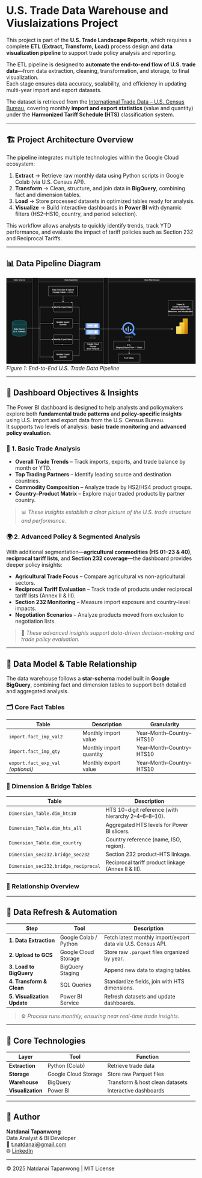 # U.S. Trade Data Warehouse and Viuslaizations Project

This project is part of the **U.S. Trade Landscape Reports**, which requires a complete **ETL (Extract, Transform, Load)** process design and **data visualization pipeline** to support trade policy analysis and reporting.

The ETL pipeline is designed to **automate the end-to-end flow of U.S. trade data**—from data extraction, cleaning, transformation, and storage, to final visualization.  
Each stage ensures data accuracy, scalability, and efficiency in updating multi-year import and export datasets.

The dataset is retrieved from the [International Trade Data – U.S. Census Bureau](https://www.census.gov/foreign-trade/data/index.html), covering monthly **import and export statistics** (value and quantity) under the **Harmonized Tariff Schedule (HTS)** classification system.

---

## 🏗️ Project Architecture Overview

The pipeline integrates multiple technologies within the Google Cloud ecosystem:

1. **Extract** → Retrieve raw monthly data using Python scripts in Google Colab (via U.S. Census API).  
2. **Transform** → Clean, structure, and join data in **BigQuery**, combining fact and dimension tables.  
3. **Load** → Store processed datasets in optimized tables ready for analysis.  
4. **Visualize** → Build interactive dashboards in **Power BI** with dynamic filters (HS2–HS10, country, and period selection).

This workflow allows analysts to quickly identify trends, track YTD performance, and evaluate the impact of tariff policies such as Section 232 and Reciprocal Tariffs.

---

## 📊 Data Pipeline Diagram
![Data Pipeline](Diagrams/Data%20pipeline%20Diagram.drawio.png)
*Figure 1: End-to-End U.S. Trade Data Pipeline*

---

## 🎯 Dashboard Objectives & Insights

The Power BI dashboard is designed to help analysts and policymakers explore both **fundamental trade patterns** and **policy-specific insights** using U.S. import and export data from the U.S. Census Bureau.  
It supports two levels of analysis: **basic trade monitoring** and **advanced policy evaluation**.

### 🧩 1. Basic Trade Analysis
- **Overall Trade Trends** – Track imports, exports, and trade balance by month or YTD.  
- **Top Trading Partners** – Identify leading source and destination countries.  
- **Commodity Composition** – Analyze trade by HS2/HS4 product groups.  
- **Country–Product Matrix** – Explore major traded products by partner country.  

> 📊 *These insights establish a clear picture of the U.S. trade structure and performance.*

### 🌍 2. Advanced Policy & Segmented Analysis
With additional segmentation—**agricultural commodities (HS 01–23 & 40)**, **reciprocal tariff lists**, and **Section 232 coverage**—the dashboard provides deeper policy insights:
- **Agricultural Trade Focus** – Compare agricultural vs non-agricultural sectors.  
- **Reciprocal Tariff Evaluation** – Track trade of products under reciprocal tariff lists (Annex II & III).  
- **Section 232 Monitoring** – Measure import exposure and country-level impacts.  
- **Negotiation Scenarios** – Analyze products moved from exclusion to negotiation lists.  

> 🧠 *These advanced insights support data-driven decision-making and trade policy evaluation.*

---

## 🧱 Data Model & Table Relationship

The data warehouse follows a **star-schema** model built in **Google BigQuery**, combining fact and dimension tables to support both detailed and aggregated analysis.

### 🗂️ Core Fact Tables
| Table | Description | Granularity |
|--------|--------------|--------------|
| `import.fact_imp_val2` | Monthly import value | Year–Month–Country–HTS10 |
| `import.fact_imp_qty` | Monthly import quantity | Year–Month–Country–HTS10 |
| `export.fact_exp_val` *(optional)* | Monthly export value | Year–Month–Country–HTS10 |

### 🧭 Dimension & Bridge Tables
| Table | Description |
|--------|--------------|
| `Dimension_Table.dim_hts10` | HTS 10-digit reference (with hierarchy 2–4–6–8–10). |
| `Dimension_Table.dim_hts_all` | Aggregated HTS levels for Power BI slicers. |
| `Dimension_Table.dim_country` | Country reference (name, ISO, region). |
| `Dimension_sec232.bridge_sec232` | Section 232 product–HTS linkage. |
| `Dimension_sec232.bridge_reciprocal` | Reciprocal tariff product linkage (Annex II & III). |

### 🔗 Relationship Overview

---

## 🔄 Data Refresh & Automation

| Step | Tool | Description |
|------|------|--------------|
| **1. Data Extraction** | Google Colab / Python | Fetch latest monthly import/export data via U.S. Census API. |
| **2. Upload to GCS** | Google Cloud Storage | Store raw `.parquet` files organized by year. |
| **3. Load to BigQuery** | BigQuery Staging | Append new data to staging tables. |
| **4. Transform & Clean** | SQL Queries | Standardize fields, join with HTS dimensions. |
| **5. Visualization Update** | Power BI Service | Refresh datasets and update dashboards. |

> ⚙️ *Process runs monthly, ensuring near real-time trade insights.*

---

## 🧩 Core Technologies

| Layer | Tool | Function |
|--------|------|-----------|
| **Extraction** | Python (Colab) | Retrieve trade data |
| **Storage** | Google Cloud Storage | Store raw Parquet files |
| **Warehouse** | BigQuery | Transform & host clean datasets |
| **Visualization** | Power BI | Interactive dashboards |

---

## 👤 Author
**Natdanai Tapanwong**  
Data Analyst & BI Developer  
📧 t.natdanai@gmail.com  
🌐 [LinkedIn](https://www.linkedin.com/in/natdanai-tapanwong-a650b077/)

---

© 2025 Natdanai Tapanwong | MIT License
